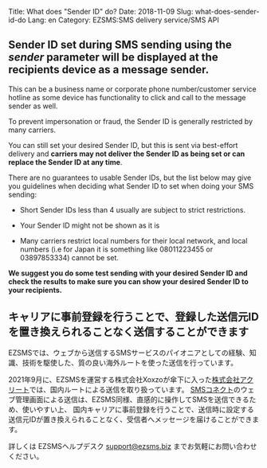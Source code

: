 Title: What does "Sender ID" do?
Date: 2018-11-09
Slug: what-does-sender-id-do
Lang: en
Category: EZSMS:SMS delivery service/SMS API

## Sender ID set during SMS sending using the *sender* parameter will be displayed at the recipients device as a message sender.

This can be a business name or corporate phone number/customer service hotline as some device has functionality to click and call to the message sender as well. 

To prevent impersonation or fraud, the Sender ID is generally restricted by many carriers. 

You can still set your desired Sender ID, but this is sent via best-effort delivery and **carriers may not deliver the Sender ID as being set or can replace the Sender ID at any time**.

There are no guarantees to usable Sender IDs, but the list below may give you guidelines when deciding what Sender ID to set when doing your SMS sending:

* Short Sender IDs less than 4 usually are subject to strict restrictions.

* Your Sender ID might not be shown as it is

* Many carriers restrict local numbers for their local network, and local numbers (i.e for Japan it is something like 08011223455 or 03897853334) cannot be set.

**We suggest you do some test sending with your desired Sender ID and check the results to make sure you can show your desired Sender ID to your recipients.**


## キャリアに事前登録を行うことで、登録した送信元IDを置き換えられることなく送信することができます

EZSMSでは、ウェブから送信するSMSサービスのパイオニアとしての経験、知識、技術を駆使した、質の良い海外ルートを使った送信を行っています。

2021年9月に、EZSMSを運営する株式会社Xoxzoが傘下に入った[株式会社アクリート](https://www.accrete-inc.com/)では、国内ルートによる送信を取り扱っています。 
[SMSコネクト](https://www.accrete-inc.com/service/onewaysms/index.html)のウェブ管理画面による送信は、EZSMS同様、直感的に操作してSMSを送信できるため、使いやすい上、 国内キャリアに事前登録を行うことで、送信時に設定する送信元IDが置き換えられることなく、受信者へメッセージを届けることができます。

詳しくは EZSMSヘルプデスク support@ezsms.biz までお気軽にお問い合わせください。
